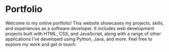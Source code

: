 # Portfolio
Welcome to my online portfolio! This website showcases my projects, skills, and experiences as a software developer. It includes web development projects built with HTML, CSS, and JavaScript, along with a range of other applications I’ve developed using Python, Java, and more. Feel free to explore my work and get in touch.
